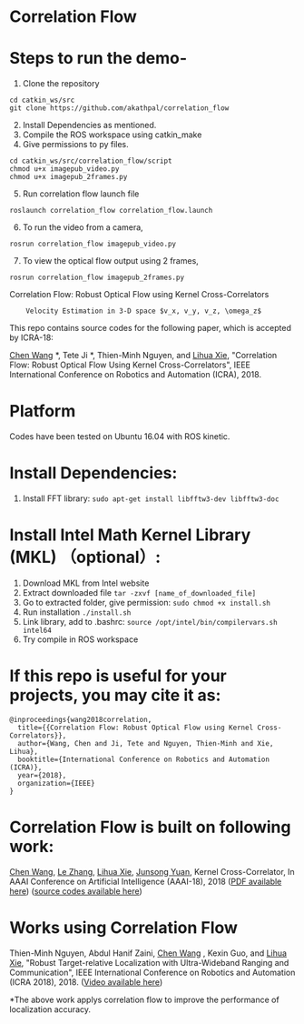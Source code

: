 # Correlation Flow

# Steps to run the demo-

1. Clone the repository
```
cd catkin_ws/src
git clone https://github.com/akathpal/correlation_flow
```

2. Install Dependencies as mentioned.
3. Compile the ROS workspace using catkin_make
4. Give permissions to py files.
```
cd catkin_ws/src/correlation_flow/script
chmod u+x imagepub_video.py
chmod u+x imagepub_2frames.py
```

5. Run correlation flow launch file 
```
roslaunch correlation_flow correlation_flow.launch
```

6. To run the video from a camera, 
```
rosrun correlation_flow imagepub_video.py
```
7. To view the optical flow output using 2 frames, 
```
rosrun correlation_flow imagepub_2frames.py
```


Correlation Flow: Robust Optical Flow using Kernel Cross-Correlators

    	Velocity Estimation in 3-D space $v_x, v_y, v_z, \omega_z$

This repo contains source codes for the following paper, which is accepted by ICRA-18:

[Chen Wang](https://wang-chen.github.io) *, Tete Ji *, Thien-Minh Nguyen, and [Lihua Xie](http://www.ntu.edu.sg/home/elhxie/), "Correlation Flow: Robust Optical Flow Using Kernel Cross-Correlators", IEEE International Conference on Robotics and Automation (ICRA), 2018.

# Platform
  Codes have been tested on Ubuntu 16.04 with ROS kinetic.
  
# Install Dependencies:
  1. Install FFT library: 
	```
	sudo apt-get install libfftw3-dev libfftw3-doc
	```

# Install Intel Math Kernel Library (MKL) （optional）:

  1. Download MKL from Intel website
  2. Extract downloaded file 
  	```
  	tar -zxvf [name_of_downloaded_file]
  	```
  3. Go to extracted folder, give permission: 
  	```
  	sudo chmod +x install.sh
  	```
  4. Run installation 
	```
  	./install.sh
  	```
  5. Link library, add to .bashrc: 
  	```
  	source /opt/intel/bin/compilervars.sh intel64
  	```
  6. Try compile in ROS workspace

# If this repo is useful for your projects, you may cite it as:
    
	@inproceedings{wang2018correlation,
	  title={{Correlation Flow: Robust Optical Flow using Kernel Cross-Correlators}},
	  author={Wang, Chen and Ji, Tete and Nguyen, Thien-Minh and Xie, Lihua},
	  booktitle={International Conference on Robotics and Automation (ICRA)},
	  year={2018},
	  organization={IEEE}
	}
     
# Correlation Flow is built on following work: 

[Chen Wang](https://wang-chen.github.io), [Le Zhang](https://sites.google.com/site/zhangleuestc/home), [Lihua Xie](http://www.ntu.edu.sg/home/elhxie/), [Junsong Yuan](http://www.ntu.edu.sg/home/jsyuan/), Kernel Cross-Correlator, In AAAI Conference on Artificial Intelligence (AAAI-18), 2018 ([PDF available here](https://arxiv.org/pdf/1709.05936.pdf))   ([source codes available here](https://github.com/wang-chen/KCC))

# Works using Correlation Flow


Thien-Minh Nguyen, Abdul Hanif Zaini, [Chen Wang](https://wang-chen.github.io) , Kexin Guo, and [Lihua Xie](http://www.ntu.edu.sg/home/elhxie/), "Robust Target-relative Localization with Ultra-Wideband Ranging and Communication", IEEE International Conference on Robotics and Automation (ICRA 2018), 2018. ([Video available here](https://youtu.be/ZkxFDGdB0hQ))

*The above work applys correlation flow to improve the performance of localization accuracy.


